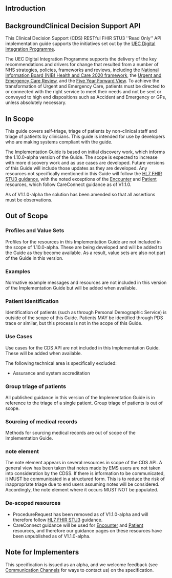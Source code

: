 ## Introduction #

## BackgroundClinical Decision Support API ##
  
This Clinical Decision Support (CDS) RESTful FHIR STU3 '‘Read Only'’ API implementation guide supports the initiatives set out by the [UEC Digital Integration Programme](https://digital.nhs.uk/about-nhs-digital/our-work/transforming-health-and-care-through-technology/urgent-and-emergency-care-domain-b/urgent-and-emergency-care-digital-integration).

The UEC Digital Integration Programme supports the delivery of the key recommendations and drivers for change that resulted from a number of NHS strategies, policies, frameworks and reviews, including the [National Information Board (NIB) Health and Care 2020 framework]( https://www.gov.uk/government/publications/personalised-health-and-care-2020), 
the [Urgent and Emergency Care Review](https://www.england.nhs.uk/wp-content/uploads/2015/06/trans-uec.pdf), and the [Five Year Forward View](https://www.england.nhs.uk/five-year-forward-view/). To achieve the transformation of Urgent and Emergency Care, patients must be directed to or connected with the right service to meet their needs and not be sent or conveyed to high end dispositions such as Accident and Emergency or GPs, unless absolutely necessary.  

## In Scope ##
This guide covers self-triage, triage of patients by non-clinical staff and triage of patients by clinicians. This guide is intended for use by developers who are making systems compliant with the guide.

The Implementation Guide is based on initial discovery work, which informs the 1.10.0-alpha version of the Guide. The scope is expected to increase with more discovery work and as use cases are developed. Future versions of this Guide will include those updates as they are developed. Any resources not specifically mentioned in this Guide will follow the [HL7 FHIR STU3 guidance](https://www.hl7.org/fhir/stu3/index.html), with the noted exceptions of the [Encounter](https://fhir.hl7.org.uk/STU3/StructureDefinition/CareConnect-Encounter-1) and [Patient](https://fhir.hl7.org.uk/STU3/StructureDefinition/CareConnect-Patient-1) resources, which follow CareConnect guidance as of V1.1.0.

As of V1.1.0-alpha the solution has been amended so that all assertions must be observations.

## Out of Scope ##
### Profiles and Value Sets ###
Profiles for the resources in this Implementation Guide are not included in the scope of 1.10.0-alpha. These are being developed and will be added to the Guide as they become available. As a result, value sets are also not part of the Guide in this version.

### Examples ###
Normative example messages and resources are not included in this version of the Implementation Guide but will be added when available.

### Patient Identification ###
Identification of patients (such as through Personal Demographic Service) is outside of the scope of this Guide. Patients MAY be identified through PDS trace or similar, but this process is not in the scope of this Guide.

### Use Cases ###
Use cases for the CDS API are not included in this Implementation Guide. These will be added when available.

The following technical area is specifically excluded:
* Assurance and system accreditation

### Group triage of patients ###
All published guidance in this version of the Implementation Guide is in reference to the triage of a single patient. Group triage of patients is out of scope.

### Sourcing of medical records ###
Methods for sourcing medical records are out of scope of the Implementation Guide.

### note element ###
The note element appears in several resources in scope of the CDS API. A general view has been taken that notes made by EMS users are not taken into consideration by the CDSS. If there is information to be communicated, it MUST be communicated in a structured form. This is to reduce the risk of inappropriate triage due to end users assuming notes will be considered. Accordingly, the note element where it occurs MUST NOT be populated. 


### De-scoped resources ###
- ProcedureRequest has been removed as of V1.1.0-alpha and will therefore follow [HL7 FHIR STU3](https://www.hl7.org/fhir/stu3/index.html) guidance.
- CareConnect guidance will be used for [Encounter](https://nhsconnect.github.io/CareConnectAPI/api_workflow_encounter.html) and [Patient](https://nhsconnect.github.io/CareConnectAPI/api_entity_patient.html) resources, and therefore our guidance pages on these resources have been unpublished as of V1.1.0-alpha.


## Note for Implementers ##
This specification is issued as an alpha, and we welcome feedback (see [Communication Channels](support_communications.html) for ways to contact us) on the specification.
<!--stackedit_data:
eyJoaXN0b3J5IjpbNzM1NjI5MTI0XX0=
-->